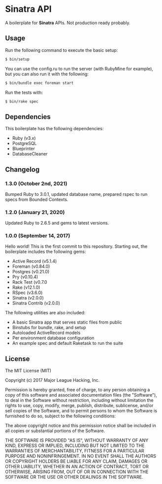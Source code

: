 Sinatra API
=======================

A boilerplate for **Sinatra** APIs.
Not production ready probably.

Usage
-----

Run the following command to execute the basic setup:

```bash
$ bin/setup
```

You can use the config.ru to run the server (with RubyMine for example), but you can also run it with the following:

```bash
$ bin/bundle exec foreman start
```

Run the tests with:

```bash
$ bin/rake spec
```

Dependencies
------------

This boilerplate has the following dependencies:

- Ruby (v3.x)
- PostgreSQL
- Blueprinter
- DatabaseCleaner

Changelog
---------

### 1.3.0 (October 2nd, 2021)

Bumped Ruby to 3.0.1, updated database name, prepared rspec to run specs from Bounded Contexts.

### 1.2.0 (January 21, 2020)

Updated Ruby to 2.6.5 and gems to latest versions.

### 1.0.0 (September 14, 2017)
Hello world! This is the first commit to this repository.  Starting out, the
boilerplate includes the following gems:

- Active Record (v5.1.4)
- Foreman (v0.84.0)
- Postgres (v0.21.0)
- Pry (v0.10.4)
- Rack Test (v0.7.0
- Rake (v12.1.0)
- RSpec (v3.6.0)
- Sinatra (v2.0.0)
- Sinatra Contrib (v2.0.0)

The following utilities are also included:

- A basic Sinatra app that serves static files from public
- Binstubs for bundle, rake, and setup
- Autoloaded ActiveRecord models
- Per environment database configuration
- An example spec and default Raketask to run the suite


License
---------

The MIT License (MIT)

Copyright (c) 2017 Major League Hacking, Inc.

Permission is hereby granted, free of charge, to any person obtaining a copy
of this software and associated documentation files (the "Software"), to deal
in the Software without restriction, including without limitation the rights
to use, copy, modify, merge, publish, distribute, sublicense, and/or sell
copies of the Software, and to permit persons to whom the Software is
furnished to do so, subject to the following conditions:

The above copyright notice and this permission notice shall be included in all
copies or substantial portions of the Software.

THE SOFTWARE IS PROVIDED "AS IS", WITHOUT WARRANTY OF ANY KIND, EXPRESS OR
IMPLIED, INCLUDING BUT NOT LIMITED TO THE WARRANTIES OF MERCHANTABILITY,
FITNESS FOR A PARTICULAR PURPOSE AND NONINFRINGEMENT. IN NO EVENT SHALL THE
AUTHORS OR COPYRIGHT HOLDERS BE LIABLE FOR ANY CLAIM, DAMAGES OR OTHER
LIABILITY, WHETHER IN AN ACTION OF CONTRACT, TORT OR OTHERWISE, ARISING FROM,
OUT OF OR IN CONNECTION WITH THE SOFTWARE OR THE USE OR OTHER DEALINGS IN THE
SOFTWARE.
